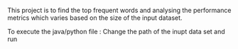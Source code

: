 This project is to find the top frequent words and analysing the performance metrics which varies based on the size of the input dataset.

To execute the java/python file : Change the path of the inupt data set and run
